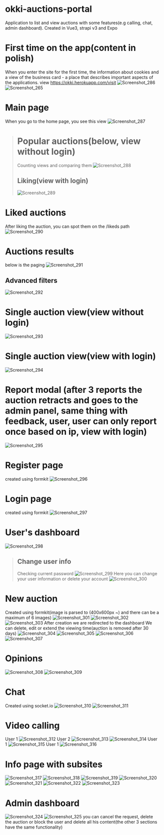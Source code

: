 # okki-auctions-portal
Application to list and view auctions with some features(e.g calling, chat, admin dashboard). Created in Vue3, strapi v3 and Expo

# First time on the app(content in polish)
When you enter the site for the first time, the information about cookies and a view of the business card - a place that describes important aspects of the applications.
view https://okki.herokuapp.com/visit
![Screenshot_286](https://user-images.githubusercontent.com/64974010/192734281-2850864e-58fd-4d2a-b57b-b81532ee6111.png)
![Screenshot_265](https://user-images.githubusercontent.com/64974010/192736261-13ce3e47-af75-44b9-b606-0cacfc70eacb.png)

# Main page
When you go to the home page, you see this view
![Screenshot_287](https://user-images.githubusercontent.com/64974010/192735169-e7e20b48-5b0b-4429-90fb-b74960a05f54.png)

> # Popular auctions(below, view without login)
> Counting views and comparing them
> ![Screenshot_288](https://user-images.githubusercontent.com/64974010/192737103-1184b25f-06b0-4cb1-9e53-422a6f14133f.png)
> ## Liking(view with login)
> ![Screenshot_289](https://user-images.githubusercontent.com/64974010/192737819-6e72414e-7e00-4df1-a381-b5d18df4d296.png)

# Liked auctions
After liking the auction, you can spot them on the /likeds path
![Screenshot_290](https://user-images.githubusercontent.com/64974010/192738192-ae0608dc-1067-40ef-be89-8013eb2bfbf5.png)

# Auctions results
below is the paging
![Screenshot_291](https://user-images.githubusercontent.com/64974010/192738846-14e62629-8273-49e3-b1ad-18b789e80857.png)
## Advanced filters
![Screenshot_292](https://user-images.githubusercontent.com/64974010/192738982-8af7a82e-026a-4431-82a6-c17f8e194f82.png)

# Single auction view(view without login)
![Screenshot_293](https://user-images.githubusercontent.com/64974010/192739795-cb87ca7e-4965-499c-a5fb-5104f7557fe9.png)

# Single auction view(view with login)
![Screenshot_294](https://user-images.githubusercontent.com/64974010/192739903-e6a5bc66-2ec4-4834-a312-15c02f88410f.png)

# Report modal (after 3 reports the auction retracts and goes to the admin panel, same thing with feedback, user, user can only report once based on ip, view with login)
![Screenshot_295](https://user-images.githubusercontent.com/64974010/192740422-51e49ccd-bb9f-4c7f-93e2-8f2e014c567e.png)

# Register page
created using formkit
![Screenshot_296](https://user-images.githubusercontent.com/64974010/192741666-b30bd8de-7383-4356-ab6b-1c0896952dbf.png)

# Login page
created using formkit
![Screenshot_297](https://user-images.githubusercontent.com/64974010/192742085-d6a82a2c-8c09-46dc-98d2-a6015a732718.png)

# User's dashboard
![Screenshot_298](https://user-images.githubusercontent.com/64974010/192742554-64bd7ac0-599b-48f3-9025-01afd67032af.png)
> ## Change user info
> Checking current password
> ![Screenshot_299](https://user-images.githubusercontent.com/64974010/192742664-354824d2-90e0-439b-a117-ca5efebc8779.png)
> Here you can change your user information or delete your account
![Screenshot_300](https://user-images.githubusercontent.com/64974010/192742969-9015a3a1-b856-4654-96a9-65356fd12941.png)

# New auction
Created using formkit(image is parsed to (400x600px ~) and there can be a maximum of 6 images)
![Screenshot_301](https://user-images.githubusercontent.com/64974010/192743579-c97dbb69-e002-4a4b-9c47-64ecf589d7c7.png)
![Screenshot_302](https://user-images.githubusercontent.com/64974010/192743587-f123aa13-a480-4885-b813-f373a67a8120.png)
![Screenshot_303](https://user-images.githubusercontent.com/64974010/192743601-21eebb30-94e6-481b-9af3-89d7b16be470.png)
After creation we are redirected to the dashboard
We can delete, edit or extend the viewing time(auction is removed after 30 days)
![Screenshot_304](https://user-images.githubusercontent.com/64974010/192743812-dd3989f1-9607-46e5-bc3d-43de35d42e5d.png)
![Screenshot_305](https://user-images.githubusercontent.com/64974010/192745178-56399823-00f8-4f91-a714-fc3015f90191.png)
![Screenshot_306](https://user-images.githubusercontent.com/64974010/192745187-7dc805b5-4824-42b7-88e6-e5fff9c4eb34.png)
![Screenshot_307](https://user-images.githubusercontent.com/64974010/192745209-5525bb4e-ee19-45a2-9e3f-be0bc009f7be.png)

# Opinions
![Screenshot_308](https://user-images.githubusercontent.com/64974010/192745257-60640a3e-6683-4fec-8928-396a8dbfdfdb.png)
![Screenshot_309](https://user-images.githubusercontent.com/64974010/192745315-30df6723-e3ba-4917-90eb-6a3d0e5d4c8c.png)
  
# Chat
Created using socket.io
![Screenshot_310](https://user-images.githubusercontent.com/64974010/192745740-c2543456-0904-4cb9-873f-ff0f9485bf69.png)
![Screenshot_311](https://user-images.githubusercontent.com/64974010/192745905-a25c7b35-bad9-46a6-b9ec-abe78e52036c.png)

# Video calling
User 1
![Screenshot_312](https://user-images.githubusercontent.com/64974010/192746332-64e32851-5848-4235-862c-ab691483e4d7.png)
User 2
![Screenshot_313](https://user-images.githubusercontent.com/64974010/192746344-7bb88f58-b3d9-485e-9355-2ef56ab6bd3c.png)
![Screenshot_314](https://user-images.githubusercontent.com/64974010/192746355-02a146a2-f8df-4f0f-a152-d1402dadc763.png)
User 1
![Screenshot_315](https://user-images.githubusercontent.com/64974010/192746360-6f73c297-493e-4011-a792-2687b3070222.png)
User 1
![Screenshot_316](https://user-images.githubusercontent.com/64974010/192746367-334c9eb5-5f68-4b5d-a4b9-10af41f5580b.png)

# Info page with subsites
![Screenshot_317](https://user-images.githubusercontent.com/64974010/192746833-4f52d809-b532-4554-9e1c-fc28efb28b02.png)
![Screenshot_318](https://user-images.githubusercontent.com/64974010/192746858-636ebb81-7580-4cff-9ce0-c9c3b6ac24f6.png)
![Screenshot_319](https://user-images.githubusercontent.com/64974010/192746866-9990fce7-fb31-4302-91ec-57e44e6f04a0.png)
![Screenshot_320](https://user-images.githubusercontent.com/64974010/192746872-df0ecd27-e519-4ffb-842b-4558dd3c4934.png)
![Screenshot_321](https://user-images.githubusercontent.com/64974010/192746877-392cc740-c3d0-465b-a30d-7eb34ae529ce.png)
![Screenshot_322](https://user-images.githubusercontent.com/64974010/192746889-695cc0f1-fa66-4386-93bc-2a88aafd2755.png)
![Screenshot_323](https://user-images.githubusercontent.com/64974010/192746904-2da594bb-dd79-47d8-9bf7-fcc26d135f5b.png)

# Admin dashboard
![Screenshot_324](https://user-images.githubusercontent.com/64974010/192747224-0db093d9-f13b-479f-a1ee-86090b833996.png)
![Screenshot_325](https://user-images.githubusercontent.com/64974010/192747237-5f640fb7-2c82-42b1-9ccb-dbcc41ac3724.png)
you can cancel the request, delete the auction or block the user and delete all his content(the other 3 sections have the same functionality)




